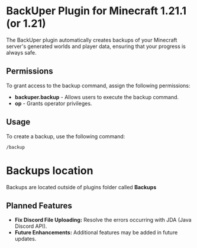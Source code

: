 # BackUper Plugin for Minecraft 1.21.1 (or 1.21)

The BackUper plugin automatically creates backups of your Minecraft server's generated worlds and player data, ensuring that your progress is always safe.



## Permissions

To grant access to the backup command, assign the following permissions:

- **backuper.backup** - Allows users to execute the backup command.
- **op** - Grants operator privileges.

## Usage

To create a backup, use the following command:

```
/backup
```

# Backups location

Backups are located outside of plugins folder called **Backups**

## Planned Features

- **Fix Discord File Uploading:** Resolve the errors occurring with JDA (Java Discord API).
- **Future Enhancements:** Additional features may be added in future updates.
